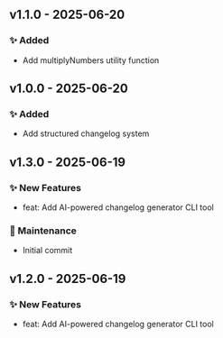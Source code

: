 ## v1.1.0 - 2025-06-20

### ✨ Added

- Add multiplyNumbers utility function


## v1.0.0 - 2025-06-20

### ✨ Added

- Add structured changelog system


## v1.3.0 - 2025-06-19

### ✨ New Features
- feat: Add AI-powered changelog generator CLI tool

### 🔧 Maintenance
- Initial commit

## v1.2.0 - 2025-06-19

### ✨ New Features
- feat: Add AI-powered changelog generator CLI tool

